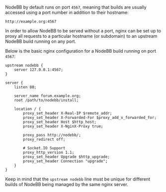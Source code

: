 NodeBB by default runs on port `4567`, meaning that builds are usually accessed using a port number in addition to their hostname:

    http://example.org:4567

In order to allow NodeBB to be served without a port, nginx can be set up to proxy all requests to a particular hostname (or subdomain) to an upstream NodeBB build running on any port.

Below is the basic nginx configuration for a NodeBB build running on port `4567`:

    upstream nodebb {
        server 127.0.0.1:4567;
    }

    server {
        listen 80;

        server_name forum.example.org;
        root /path/to/nodebb/install;

        location / {
            proxy_set_header X-Real-IP $remote_addr;
            proxy_set_header X-Forwarded-For $proxy_add_x_forwarded_for;
            proxy_set_header Host $http_host;
            proxy_set_header X-NginX-Proxy true;

            proxy_pass http://nodebb/;
            proxy_redirect off;

            # Socket.IO Support
            proxy_http_version 1.1;
            proxy_set_header Upgrade $http_upgrade;
            proxy_set_header Connection "upgrade";
        }
    }

Keep in mind that the `upstream nodebb` line must be unique for different builds of NodeBB being managed by the same nginx server.